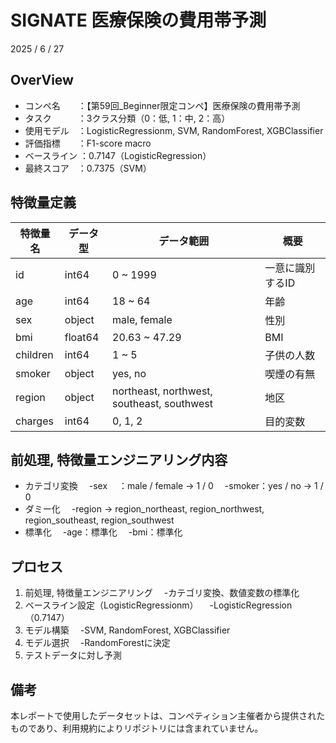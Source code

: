 # SIGNATE 医療保険の費用帯予測
2025 / 6 / 27

## OverView
- コンペ名　　：【第59回_Beginner限定コンペ】医療保険の費用帯予測
- タスク　　　：3クラス分類（0：低, 1：中, 2：高）
- 使用モデル　：LogisticRegressionm, SVM, RandomForest, XGBClassifier
- 評価指標　　：F1-score macro
- ベースライン ：0.7147（LogisticRegression）
- 最終スコア　：0.7375（SVM）

## 特徴量定義
| 特徴量名  | データ型  | データ範囲                             | 概要                   |
|-----------|-----------|----------------------------------------|------------------------|
| id        | int64     | 0 ~ 1999 | 一意に識別するID       |
| age       | int64     | 18 ~ 64 | 年齢                   |
| sex       | object    | male, female | 性別                   |
| bmi       | float64   | 20.63 ~ 47.29 | BMI                    |
| children  | int64     | 1 ~ 5 | 子供の人数             |
| smoker    | object    | yes, no | 喫煙の有無             |
| region    | object    | northeast, northwest, southeast, southwest | 地区 |
| charges   | int64     | 0, 1, 2 | 目的変数               |



## 前処理, 特徴量エンジニアリング内容
- カテゴリ変換
　-sex　 ：male / female → 1 / 0
　-smoker：yes / no → 1 / 0
- ダミー化
　-region → region_northeast, region_northwest, region_southeast, region_southwest
- 標準化
　-age：標準化
　-bmi：標準化

## プロセス
1. 前処理, 特徴量エンジニアリング
　-カテゴリ変換、数値変数の標準化
2. ベースライン設定（LogisticRegressionm）
　-LogisticRegression（0.7147）
3. モデル構築
　-SVM, RandomForest, XGBClassifier
4.	モデル選択
　-RandomForestに決定
5. テストデータに対し予測

## 備考
本レポートで使用したデータセットは、コンペティション主催者から提供されたものであり、利用規約によりリポジトリには含まれていません。






